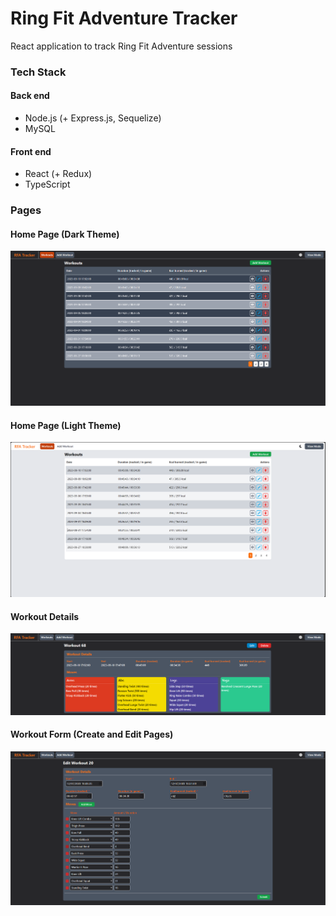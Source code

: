 # Ring Fit Adventure Tracker

React application to track Ring Fit Adventure sessions

### Tech Stack
#### Back end
* Node.js (+ Express.js, Sequelize)
* MySQL

#### Front end
* React (+ Redux)
* TypeScript

### Pages

#### Home Page (Dark Theme)
![Home Page Dark](/images/rfa_home.png)

#### Home Page (Light Theme)
![Home Page Light](/images/rfa_home_light.png)

#### Workout Details
![Workout Details](/images/rfa_workout.png)

#### Workout Form (Create and Edit Pages)
![Workout Form](/images/rfa_edit_workout.png)
